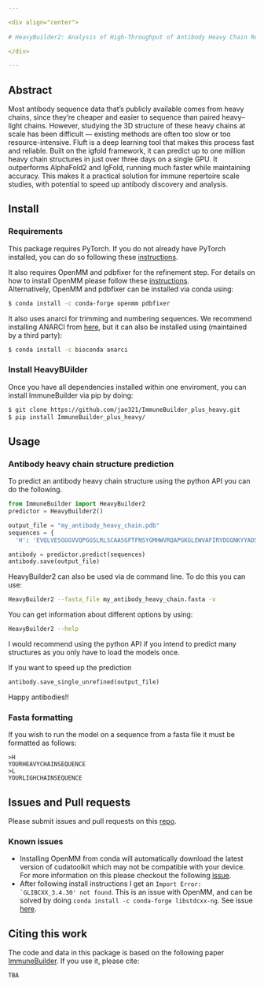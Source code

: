 ```yaml
---

<div align="center">    
 
# HeavyBuilder2: Analysis of High-Throughput of Antibody Heavy Chain Repertoires in the Structural Space

</div>

---
```


## Abstract

Most antibody sequence data that’s publicly available comes from heavy chains, since they’re cheaper and easier to sequence than paired heavy–light chains. However, studying the 3D structure of these heavy chains at scale has been difficult — existing methods are often too slow or too resource-intensive. Fluft is a deep learning tool that makes this process fast and reliable. Built on the igfold framework, it can predict up to one million heavy chain structures in just over three days on a single GPU. It outperforms AlphaFold2 and IgFold, running much faster while maintaining accuracy. This makes it a practical solution for immune repertoire scale studies, with potential to speed up antibody discovery and analysis.


## Install

### Requirements

This package requires PyTorch. If you do not already have PyTorch installed, you can do so following these <a href="https://pytorch.org/get-started/locally/">instructions</a>.

It also requires OpenMM and pdbfixer for the refinement step. For details on how to install OpenMM please follow these <a href="http://docs.openmm.org/latest/userguide/application/01_getting_started.html#installing-openmm">instructions</a>.  
Alternatively, OpenMM and pdbfixer can be installed via conda using:

```bash
$ conda install -c conda-forge openmm pdbfixer
```

It also uses anarci for trimming and numbering sequences. We recommend installing ANARCI from <a href="https://github.com/oxpig/ANARCI/tree/master">here</a>, but it can also be installed using (maintained by a third party):

```bash
$ conda install -c bioconda anarci
```

### Install HeavyBUilder

Once you have all dependencies installed within one enviroment, you can install ImmuneBuilder via pip by doing:

```bash
$ git clone https://github.com/jao321/ImmuneBuilder_plus_heavy.git
$ pip install ImmuneBuilder_plus_heavy/
```

## Usage

### Antibody heavy chain structure prediction

To predict an antibody heavy chain structure using the python API you can do the following.

```python
from ImmuneBuilder import HeavyBuilder2
predictor = HeavyBuilder2()

output_file = "my_antibody_heavy_chain.pdb"
sequences = {
  'H': 'EVQLVESGGGVVQPGGSLRLSCAASGFTFNSYGMHWVRQAPGKGLEWVAFIRYDGGNKYYADSVKGRFTISRDNSKNTLYLQMKSLRAEDTAVYYCANLKDSRYSGSYYDYWGQGTLVTVS'}

antibody = predictor.predict(sequences)
antibody.save(output_file)
```

HeavyBuilder2 can also be used via de command line. To do this you can use:

```bash
HeavyBuilder2 --fasta_file my_antibody_heavy_chain.fasta -v
```

You can get information about different options by using:

```bash
HeavyBuilder2 --help
```

I would recommend using the python API if you intend to predict many structures as you only have to load the models once.

If you want to speed up the prediction

```python
antibody.save_single_unrefined(output_file)
```

Happy antibodies!!

### Fasta formatting

If you wish to run the model on a sequence from a fasta file it must be formatted as follows:

```
>H
YOURHEAVYCHAINSEQUENCE
>L
YOURLIGHCHAINSEQUENCE
```

## Issues and Pull requests

Please submit issues and pull requests on this <a href="https://github.com/jao321/ImmuneBuilder_plus_heavy">repo</a>.

### Known issues

- Installing OpenMM from conda will automatically download the latest version of cudatoolkit which may not be compatible with your device. For more information on this please checkout the following <a href="https://github.com/brennanaba/ImmuneBuilder/issues/13">issue</a>.
- After following install instructions I get an ```Import Error: `GLIBCXX_3.4.30' not found```. This is an issue with OpenMM, and can be solved by doing ```conda install -c conda-forge libstdcxx-ng```. See issue <a href="https://github.com/openmm/openmm/issues/3943">here</a>.


## Citing this work

The code and data in this package is based on the following paper <a href="https://doi.org/10.1038/s42003-023-04927-7">ImmuneBuilder</a>. If you use it, please cite:

```tex
TBA
```

